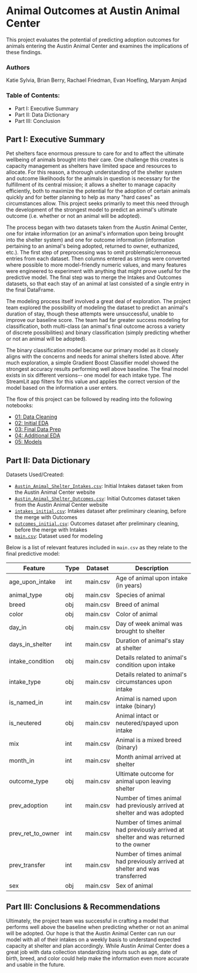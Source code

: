 # Animal Outcomes at Austin Animal Center

This project evaluates the potential of predicting adoption outcomes for animals entering the Austin Animal Center and examines the implications of these findings.

### Authors
Katie Sylvia, Brian Berry, Rachael Friedman, Evan Hoefling, Maryam Amjad

### Table of Contents:

- Part I: Executive Summary
- Part II: Data Dictionary
- Part III: Conclusion

## Part I: Executive Summary

Pet shelters face enormous pressure to care for and to affect the ultimate wellbeing of animals brought into their care. One challenge this creates is capacity management as shelters have limited space and resources to allocate. For this reason, a thorough understanding of the shelter system and outcome likelihoods for the animals in question is necessary for the fulfillment of its central mission; it allows a shelter to manage capacity efficiently, both to maximize the potential for the adoption of certain animals quickly and for better planning to help as many "hard cases" as circumstances allow. This project seeks primarily to meet this need through the development of the strongest model to predict an animal's ultimate outcome (i.e. whether or not an animal will be adopted).

The process began with two datasets taken from the Austin Animal Center, one for intake information (or an animal's information upon being brought into the shelter system) and one for outcome information (information pertaining to an animal's being adopted, returned to owner, euthanized, etc.). The first step of preprocessing was to omit problematic/erroneous entries from each dataset. Then columns entered as strings were converted where possible to more model-friendly numeric values, and many features were engineered to experiment with anything that might prove useful for the predictive model. The final step was to merge the Intakes and Outcomes datasets, so that each stay of an animal at last consisted of a single entry in the final DataFrame.

The modeling process itself involved a great deal of exploration. The project team explored the possibility of modeling the dataset to predict an animal's duration of stay, though these attempts were unsuccessful, unable to improve our baseline score. The team had far greater success modeling for classification, both multi-class (an animal's final outcome across a variety of discrete possibilities) and binary classification (simply predicting whether or not an animal will be adopted). 

The binary classification model became our primary model as it closely aligns with the concerns and needs for animal shelters listed above. After much exploration, a simple Gradient Boost Classifier model showed the strongest accuracy results performing well above baseline. The final model exists in six different versions-- one model for each intake type. The StreamLit app filters for this value and applies the correct version of the model based on the information a user enters.

The flow of this project can be followed by reading into the following notebooks:
* [01: Data Cleaning]('https://github.com/ksylvia16/Animal-Outcomes-Austin-TX/blob/main/code/01_Data_Cleaning.ipynb')
* [02: Initial EDA]('https://github.com/ksylvia16/Animal-Outcomes-Austin-TX/blob/main/code/02_Initial_Eda.ipynb')
* [03: Final Data Prep]('https://github.com/ksylvia16/Animal-Outcomes-Austin-TX/blob/main/code/03_Final_Data_Prep.ipynb')
* [04: Additional EDA]('https://github.com/ksylvia16/Animal-Outcomes-Austin-TX/blob/main/code/04_Additional_EDA.ipynb')
* [05: Models]('https://github.com/ksylvia16/Animal-Outcomes-Austin-TX/blob/main/code/05_Models.ipynb')

## Part II: Data Dictionary

Datasets Used/Created:
- [`Austin_Animal_Shelter_Intakes.csv`]('https://github.com/ksylvia16/Animal-Outcomes-Austin-TX/blob/main/data/Austin_Animal_Center_Intakes.csv'): Initial Intakes dataset taken from the Austin Animal Center website
- [`Austin_Animal_Shelter_Outcomes.csv`]('https://github.com/ksylvia16/Animal-Outcomes-Austin-TX/blob/main/data/Austin_Animal_Center_Outcomes.csv'): Initial Outcomes dataset taken from the Austin Animal Center website
- [`intakes_initial.csv`]('https://github.com/ksylvia16/Animal-Outcomes-Austin-TX/blob/main/data/intakes_initial.csv'): Intakes dataset after preliminary cleaning, before the merge with Outcomes
- [`outcomes_initial.csv`]('https://github.com/ksylvia16/Animal-Outcomes-Austin-TX/blob/main/data/outcomes_initial.csv'): Outcomes dataset after preliminary cleaning, before the merge with Intakes
- [`main.csv`]('data/main.csv'): Dataset used for modeling

Below is a list of relevant features included in `main.csv` as they relate to the final predictive model:

|Feature|Type|Dataset|Description|
|---|---|---|---|
|age_upon_intake|int|main.csv|Age of animal upon intake (in years)|
|animal_type|obj|main.csv|Species of animal|
|breed|obj|main.csv|Breed of animal|
|color|obj|main.csv|Color of animal|
|day_in|obj|main.csv|Day of week animal was brought to shelter|
|days_in_shelter|int|main.csv|Duration of animal's stay at shelter|
|intake_condition|obj|main.csv|Details related to animal's condition upon intake|
|intake_type|obj|main.csv|Details related to animal's circumstances upon intake|
|is_named_in|int|main.csv|Animal is named upon intake (binary)|
|is_neutered|obj|main.csv|Animal intact or neutered/spayed upon intake|
|mix|int|main.csv|Animal is a mixed breed (binary)|
|month_in|int|main.csv|Month animal arrived at shelter|
|outcome_type|obj|main.csv|Ultimate outcome for animal upon leaving shelter|
|prev_adoption|int|main.csv|Number of times animal had previously arrived at shelter and was adopted|
|prev_ret_to_owner|int|main.csv|Number of times animal had previously arrived at shelter and was returned to the owner|
|prev_transfer|int|main.csv|Number of times animal had previously arrived at shelter and was transferred|
|sex|obj|main.csv|Sex of animal|

## Part III: Conclusions & Recommendations

Ultimately, the project team was successful in crafting a model that performs well above the baseline when predicting whether or not an animal will be adopted. Our hope is that the Austin Animal Center can run our model with all of their intakes on a weekly basis to understand expected capacity at shelter and plan accordingly. While Austin Animal Center does a great job with data collection standardizing inputs such as age, date of birth, breed, and color could help make the information even more accurate and usable in the future.
